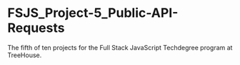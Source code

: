 # FSJS_Project-5_Public-API-Requests
The fifth of ten projects for the Full Stack JavaScript Techdegree program at TreeHouse. 
